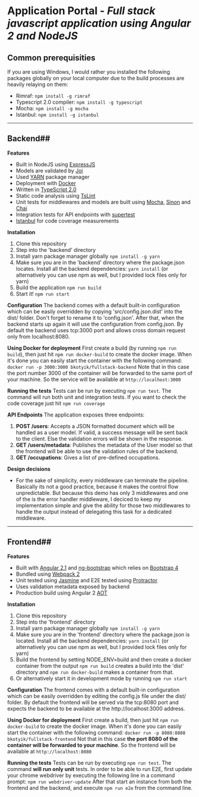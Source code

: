 Application Portal  - *Full stack javascript application using Angular 2 and NodeJS*
=======
## Common prerequisities ##
If you are using Windows, I would rather you installed the following packages globally on your local computer due to the build processes are heavily relaying on them:
 - Rimraf: `npm install -g rimraf`
 - Typescript 2.0 compiler: `npm install -g typescript`
 - Mocha: `npm install -g mocha`
 - Istanbul: `npm install -g istanbul`

----------

## Backend##
**Features**
 - Built in NodeJS using [ExpressJS](http://expressjs.com)
 - Models are validated by [Joi](https://github.com/hapijs/joi)
 - Used [YARN](https://yarnpkg.com) package manager
 - Deployment with [Docker](http://docker.com)
 - Written in [TypeScript 2.0](https://www.typescriptlang.org/docs/release-notes/typescript-2.0.html)
 - Static code analysis using [TsLint](https://github.com/palantir/tslint)
 - Unit tests for middlewares and models are built using [Mocha](https://mochajs.org), [Sinon](http://sinonjs.org) and [Chai](http://chaijs.com)
 - Integration tests for API endpoints with [supertest](https://github.com/visionmedia/supertest)
 - [Istanbul](https://github.com/gotwarlost/istanbul) for code coverage measurements

**Installation**

 1. Clone this repository
 2. Step into the 'backend' directory
 3. Install yarn package manager globally
`npm install -g yarn`
 4. Make sure you are in the 'backend' directory where the package.json locates. Install all the backend dependencies:
 `yarn install` (or alternatively you can use npm as well, but I provided lock files only for yarn)
 5. Build the application
	`npm run build`
 6. Start it!
`npm run start`

**Configuration**
The backend comes with a default built-in configuration which can be easily overridden by copying 'src/config.json.dist' into the dist/ folder. Don't forget to rename it to 'config.json'. After that, when the backend starts up again it will use the configuration from config.json.
By default the backend uses tcp:3000 port and allows cross domain request only from localhost:8080.

**Using Docker for deployment**
First create a build (by running `npm run build`), then just hit `npm run docker-build` to create the docker image. 
When it's done you can easily start the container with the following command: `docker run -p 3000:3000 bkotyik/fullstack-backend`
Note that in this case the port number 3000 of the container will be forwarded to the same port of your machine. 
So the service will be available at `http://localhost:3000`

**Running the tests**
Tests can be run by executing `npm run test`. The command will run both unit and integration tests.
If you want to check the code coverage just hit `npm run coverage`

**API Endpoints**
The application exposes three endpoints:
 1. **POST /users**: Accepts a JSON formatted document which will be handled as a user model. If valid, a success message will be sent back to the client. Else the validation errors will be shown in the response.
 2.  **GET /users/metadata**: Publishes the metadata of the User model so that the frontend will be able to use the validation rules of the backend.
 3.  **GET /occupations**: Gives a list of pre-defined occupations.

**Design decisions**

 - For the sake of simplicity, every middleware can terminate the pipeline. Basically its not a good practice, because it makes the control flow unpredictable. But because this demo has only 3 middlewares and one of the is the error handler middleware, I deciced to keep my implementation simple and give the ability for those two middlewares to handle the output instead of delegating this task for a dedicated middleware.

----------

## Frontend##

**Features**

 - Built with [Angular 2.1](https://angular.io) and [ng-bootstrap](http://ng-bootstrap.github.io) which relies on [Bootstrap 4](http://v4-alpha.getbootstrap.com)
 - Bundled using [Webpack 2](https://github.com/webpack/webpack)
 - Unit tested using [Jasmine](http://http://jasmine.github.io) and E2E tested using [Protractor](http://www.protractortest.org/)
 - Uses validation metadata exposed by backend
 - Production build using Angular 2 [AOT](https://angular.io/docs/ts/latest/cookbook/aot-compiler.html)
  
 **Installation**
 
 1. Clone this repository
 2. Step into the 'frontend' directory
 3. Install yarn package manager globally
`npm install -g yarn`
 4. Make sure you are in the 'frontend' directory where the package.json is located. 
 Install all the backend dependencies:
 `yarn install` (or alternatively you can use npm as well, but I provided lock files only for yarn)
 5. Build the frontend by setting NODE_ENV=build and then create a docker container from the output
	`npm run build` creates a build into the 'dist' directory and `npm run docker-build` makes a container from that. 
 6. Or alternatively start it in development mode by running `npm run start`

 **Configuration**
  The frontend comes with a default built-in configuration which can be easily overridden by editing the config.js file under the dist/ folder. 
  By default the frontend will be served via the tcp:8080 port and expects the backend to be available at the http://localhost:3000 address.


**Using Docker for deployment**
First create a build, then just hit `npm run docker-build` to create the docker image. 
When it's done you can easily start the container with the following command: `docker run -p 8080:8080 bkotyik/fullstack-frontend`
Not that in this case **the port 8080 of the container will be forwarded to your machine**. 
So the frontend will be available at `http://localhost:8080`

**Running the tests**
Tests can be run by executing `npm run test`. The command **will run only unit** tests.
In order to be able to run E2E, first update your chrome webdriver by executing the following line in a command prompt: `npm run webdriver-update`
After that start an instance from both the frontend and the backend, and execute `npm run e2e` from the command line.